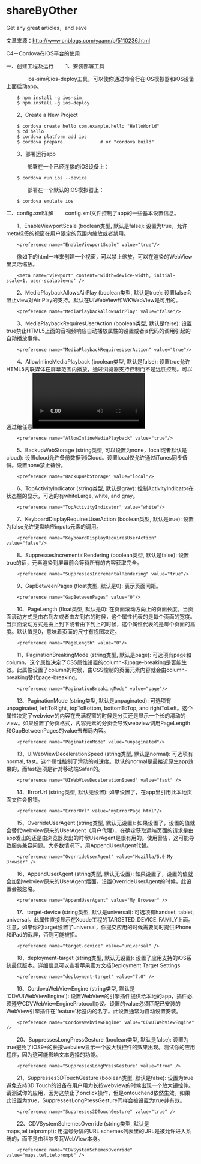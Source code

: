 # shareByOther
Get any great articles，and save

文章来源：http://www.cnblogs.com/yaann/p/5110236.html

C4－Cordova在iOS平台的使用

一、创建工程及运行
　　1、安装部署工具

　　　　ios-sim和ios-deploy工具，可以使你通过命令行在iOS模拟器和iOS设备上面启动app。

        $ npm install -g ios-sim
        $ npm install -g ios-deploy    
　　2、Create a New Project

        $ cordova create hello com.example.hello "HelloWorld"
        $ cd hello
        $ cordova platform add ios
        $ cordova prepare              # or "cordova build"    
　　3、部署运行app

　　　　部署在一个已经连接的iOS设备上：

        $ cordova run ios --device
　　　　部署在一个默认的iOS模拟器上：

        $ cordova emulate ios
二、config.xml详解
　　config.xml文件控制了app的一些基本设置信息。

　　1、EnableViewportScale (boolean类型, 默认是false): 设置为true，允许meta标签的视窗在用户限定的范围内缩放或者禁用。

        <preference name="EnableViewportScale" value="true"/>    
　　像如下的html一样来创建一个视窗，可以禁止缩放，可以在渲染的WebView里灵活缩放。

        <meta name='viewport' content='width=device-width, initial-scale=1, user-scalable=no' />
　　2、MediaPlaybackAllowsAirPlay (boolean类型, 默认是true): 设置false会阻止view对Air Play的支持。默认在UIWebView和WKWebView是可用的。

        <preference name="MediaPlaybackAllowsAirPlay" value="false"/>
　　3、MediaPlaybackRequiresUserAction (boolean类型, 默认是false): 设置true禁止HTML5上面的音视频响应自动播放属性的设置或者js代码的调用引起的自动播放事件。

        <preference name="MediaPlaybackRequiresUserAction" value="true"/>
　　4、AllowInlineMediaPlayback (boolean类型, 默认是false): 设置true允许HTML5内联媒体在屏幕范围内播放，通过浏览器支持控制而不是远胜控制。可以通过给任意<video>元素添加webkit-playsinline属性来实现。

        <preference name="AllowInlineMediaPlayback" value="true"/>
　　5、BackupWebStorage (string类型, 可以设置为none，local或者默认是cloud): 设置cloud允许备份数据到iCloud。设置local仅允许通过iTunes同步备份。设置none禁止备份。 

        <preference name="BackupWebStorage" value="local"/>
　　6、TopActivityIndicator (string类型, 默认是gray): 控制ActivityIndicator在状态栏的显示，可选的有whiteLarge, white, and gray。

        <preference name="TopActivityIndicator" value="white"/>    
　　7、KeyboardDisplayRequiresUserAction (boolean类型, 默认是true): 设置为false允许键盘响应inputs元素的调用。

        <preference name="KeyboardDisplayRequiresUserAction" value="false"/>
　　8、SuppressesIncrementalRendering (boolean类型, 默认是false): 设置true的话，元素渲染到屏幕前会等待所有的内容获取完全。

        <preference name="SuppressesIncrementalRendering" value="true"/>
　　9、GapBetweenPages (float类型, 默认是0): 表示页面间距。

        <preference name="GapBetweenPages" value="0"/>
　　10、PageLength (float类型, 默认是0): 在页面滚动方向上的页面长度。当页面滚动方式是由右到左或者由左到右的时候，这个属性代表的是每个页面的宽度。当页面滚动方式是由上到下或者由下到上的时候，这个属性代表的是每个页面的高度。默认值是0，意味着页面的尺寸有视图决定。

        <preference name="PageLength" value="0"/>
　　11、PaginationBreakingMode (string类型, 默认是page): 可选项有page和column。这个属性决定了CSS属性设置的column-和page-breaking是否能生效。此属性设置了column的时候，由CSS控制的页面元素内容就会由column-breaking替代page-breaking。

        <preference name="PaginationBreakingMode" value="page"/>    
　　12、PaginationMode (string类型, 默认是unpaginated): 可选项有unpaginated, leftToRight, topToBottom, bottomToTop, and rightToLeft。这个属性决定了webview的内容在充满视窗的时候是分页还是显示一个长的滑动的view。如果设置了分页格式，内容元素的分页会导致webview调用PageLength和GapBetweenPages的value去布局内容。

        <preference name="PaginationMode" value="unpaginated"/>
　　13、UIWebViewDecelerationSpeed (string类型, 默认是normal): 可选项有normal, fast。这个属性控制了滑动的减速度。默认的normal是最接近原生app效果的，而fast选项是针对移动端Safari的。

        <preference name="UIWebViewDecelerationSpeed" value="fast" />
　　14、ErrorUrl (string类型, 默认无设置): 如果设置了，在app里引用此本地页面文件会报错。

        <preference name="ErrorUrl" value="myErrorPage.html"/>
　　15、OverrideUserAgent (string类型, 默认无设置): 如果设置了，设置的值就会替代webview原来的UserAgent（用户代理），在确定获取远端页面的请求是由app发出的还是由浏览器发出的时候UserAgent是很有用的。使用警告，这可能导致服务兼容问题。大多数情况下，用AppendUserAgent代替。

        <preference name="OverrideUserAgent" value="Mozilla/5.0 My Browser" />
　　16、AppendUserAgent (string类型, 默认无设置): 如果设置了，设置的值就会加到webview原来的UserAgent后面。设置OverrideUserAgent的时候，此设置会被忽略。

        <preference name="AppendUserAgent" value="My Browser" />
　　17、target-device (string类型, 默认是universal): 可选项有handset, tablet, universal。此属性直接显示在Xcode工程的TARGETED_DEVICE_FAMILY上面。注意，如果你的target设置了universal，你提交应用的时候需要同时提供iPhone和iPad的截屏，否则可能被拒。

        <preference name="target-device" value="universal" />
　　18、deployment-target (string类型, 默认无设置): 设置了应用支持的iOS系统最低版本。详细信息可以查看苹果官方文档Deployment Target Settings

        <preference name="deployment-target" value="7.0" />
　　19、CordovaWebViewEngine (string类型, 默认是 'CDVUIWebViewEngine'): 设置WebView的引擎插件提供给本地的app，插件必须遵守CDVWebViewEngineProtocol协议。设置的value必须匹配已安装的WebView引擎插件在'feature'标签内的名字。此设置通常为自动设置安装。

        <preference name="CordovaWebViewEngine" value="CDVUIWebViewEngine" />
　　20、SuppressesLongPressGesture (boolean类型, 默认是false): 设置为true避免了iOS9+的长按webview显示一个放大镜控件的效果出现。测试你的应用程序，因为这可能影响文本选择的功能。

        <preference name="SuppressesLongPressGesture" value="true" />
　　21、Suppresses3DTouchGesture (boolean类型, 默认是false): 设置为true避免支持3D Touch的设备在用户用力长按webview的时候出现一个放大镜控件。请测试你的应用，因为这禁止了onclick操作，但是ontouchend依然生效。如果此设置为true，SuppressesLongPressGesture同样会被设置为true并有效。

        <preference name="Suppresses3DTouchGesture" value="true" />
　　22、CDVSystemSchemesOverride (string类型, 默认是 maps,tel,telprompt):  用逗号分隔的URL schemes列表里的URL是被允许进入系统的，而不是由科尔多瓦WebView本身。

        <preference name="CDVSystemSchemesOverride" value="maps,tel,telprompt" />
